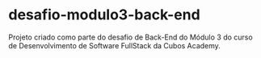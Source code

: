 # desafio-modulo3-back-end
Projeto criado como parte do desafio de Back-End do Módulo 3 do curso de Desenvolvimento de Software FullStack da Cubos Academy.
